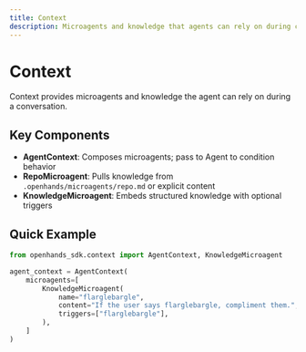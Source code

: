 ```yaml
---
title: Context
description: Microagents and knowledge that agents can rely on during conversations. Provides repository context and structured knowledge.
---
```


# Context

Context provides microagents and knowledge the agent can rely on during a conversation.

## Key Components

- **AgentContext**: Composes microagents; pass to Agent to condition behavior
- **RepoMicroagent**: Pulls knowledge from `.openhands/microagents/repo.md` or explicit content
- **KnowledgeMicroagent**: Embeds structured knowledge with optional triggers

## Quick Example

```python
from openhands_sdk.context import AgentContext, KnowledgeMicroagent

agent_context = AgentContext(
    microagents=[
        KnowledgeMicroagent(
            name="flarglebargle",
            content="If the user says flarglebargle, compliment them.",
            triggers=["flarglebargle"],
        ),
    ]
)
```
